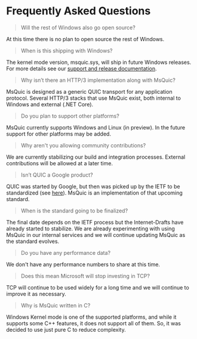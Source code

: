 # Frequently Asked Questions

> Will the rest of Windows also go open source?

At this time there is no plan to open source the rest of Windows.

> When is this shipping with Windows?

The kernel mode version, msquic.sys, will ship in future Windows releases. For more details see our [support and release documentation](Support.md).

> Why isn’t there an HTTP/3 implementation along with MsQuic?

MsQuic is designed as a generic QUIC transport for any application protocol. Several HTTP/3 stacks that use MsQuic exist, both internal to Windows and external (.NET Core).

> Do you plan to support other platforms?

MsQuic currently supports Windows and Linux (in preview). In the future support for other platforms may be added.

> Why aren't you allowing community contributions?

We are currently stabilizing our build and integration processes. External contributions will be allowed at a later time.

> Isn’t QUIC a Google product?

QUIC was started by Google, but then was picked up by the IETF to be standardized (see [here](https://datatracker.ietf.org/wg/quic/about/)). MsQuic is an implementation of that upcoming standard.

> When is the standard going to be finalized?

The final date depends on the IETF process but the Internet-Drafts have already started to stabilize. We are already experimenting with using MsQuic in our internal services and we will continue updating MsQuic as the standard evolves.

> Do you have any performance data?

We don't have any performance numbers to share at this time.

> Does this mean Microsoft will stop investing in TCP?

TCP will continue to be used widely for a long time and we will continue to improve it as necessary.

> Why is MsQuic written in C?

Windows Kernel mode is one of the supported platforms, and while it supports some C++ features, it does not support all of them. So, it was decided to use just pure C to reduce complexity.
